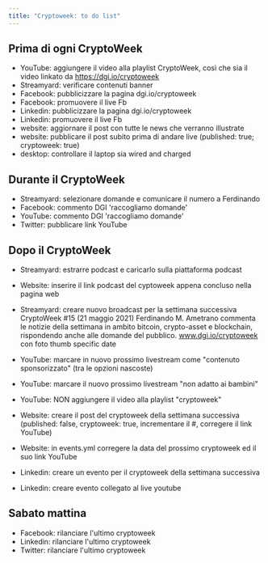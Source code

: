 ```yaml
---
title: "Cryptoweek: to do list"
---
```


## Prima di ogni CryptoWeek

* YouTube: aggiungere il video alla playlist CryptoWeek,
  così che sia il video linkato da https://dgi.io/cryptoweek
* Streamyard: verificare contenuti banner
* Facebook: pubblicizzare la pagina dgi.io/cryptoweek
* Facebook: promuovere il live Fb
* Linkedin: pubblicizzare la pagina dgi.io/cryptoweek
* Linkedin: promuovere il live Fb
* website: aggiornare il post con tutte le news che verranno illustrate
* website: pubblicare il post subito prima di andare live (published: true; cryptoweek: true)
* desktop: controllare il laptop sia wired and charged

## Durante il CryptoWeek

* Streamyard: selezionare domande e comunicare il numero a Ferdinando
* Facebook: commento DGI 'raccogliamo domande'
* YouTube: commento DGI 'raccogliamo domande'
* Twitter: pubblicare link YouTube

## Dopo il CryptoWeek

* Streamyard: estrarre podcast e caricarlo sulla piattaforma podcast
* Website: inserire il link podcast del cyptoweek appena concluso nella pagina web

* Streamyard: creare nuovo broadcast per la settimana successiva
  CryptoWeek #15 (21 maggio 2021) Ferdinando M. Ametrano commenta le notizie della settimana in ambito bitcoin, crypto-asset e blockchain, rispondendo anche alle domande del pubblico. www.dgi.io/cryptoweek
  con foto thumb specific date
* YouTube: marcare in nuovo prossimo livestream come "contenuto sponsorizzato" (tra le opzioni nascoste)
* YouTube: marcare il nuovo prossimo livestream "non adatto ai bambini"
* YouTube: NON aggiungere il video alla playlist "cryptoweek"
* Website: creare il post del cryptoweek della settimana successiva (published: false, cryptoweek: true, incrementare il #, corregere il link YouTube)
* Website: in events.yml corregere la data del prossimo cryptoweek ed il suo link YouTube
* Linkedin: creare un evento per il cryptoweek della settimana successiva
* Linkedin: creare evento collegato al live youtube

## Sabato mattina

* Facebook: rilanciare l'ultimo cryptoweek
* Linkedin: rilanciare l'ultimo cryptoweek
* Twitter: rilanciare l'ultimo cryptoweek
